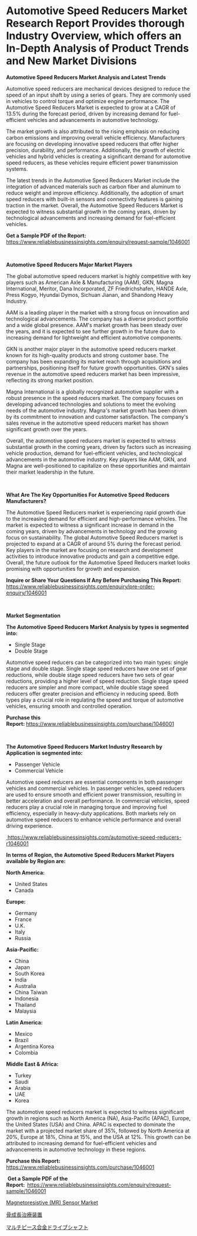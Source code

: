 <p><h1>Automotive Speed Reducers Market Research Report Provides thorough Industry Overview, which offers an In-Depth Analysis of Product Trends and New Market Divisions</h1></p><p><strong>Automotive Speed Reducers Market Analysis and Latest Trends</strong></p>
<p><p>Automotive speed reducers are mechanical devices designed to reduce the speed of an input shaft by using a series of gears. They are commonly used in vehicles to control torque and optimize engine performance. The Automotive Speed Reducers Market is expected to grow at a CAGR of 13.5% during the forecast period, driven by increasing demand for fuel-efficient vehicles and advancements in automotive technology.</p><p>The market growth is also attributed to the rising emphasis on reducing carbon emissions and improving overall vehicle efficiency. Manufacturers are focusing on developing innovative speed reducers that offer higher precision, durability, and performance. Additionally, the growth of electric vehicles and hybrid vehicles is creating a significant demand for automotive speed reducers, as these vehicles require efficient power transmission systems.</p><p>The latest trends in the Automotive Speed Reducers Market include the integration of advanced materials such as carbon fiber and aluminum to reduce weight and improve efficiency. Additionally, the adoption of smart speed reducers with built-in sensors and connectivity features is gaining traction in the market. Overall, the Automotive Speed Reducers Market is expected to witness substantial growth in the coming years, driven by technological advancements and increasing demand for fuel-efficient vehicles.</p></p>
<p><strong>Get a Sample PDF of the Report:&nbsp;</strong> <a href="https://www.reliablebusinessinsights.com/enquiry/request-sample/1046001">https://www.reliablebusinessinsights.com/enquiry/request-sample/1046001</a></p>
<p>&nbsp;</p>
<p><strong>Automotive Speed Reducers Major Market Players</strong></p>
<p><p>The global automotive speed reducers market is highly competitive with key players such as American Axle & Manufacturing (AAM), GKN, Magna International, Meritor, Dana Incorporated, ZF Friedrichshafen, HANDE Axle, Press Kogyo, Hyundai Dymos, Sichuan Jianan, and Shandong Heavy Industry.</p><p>AAM is a leading player in the market with a strong focus on innovation and technological advancements. The company has a diverse product portfolio and a wide global presence. AAM's market growth has been steady over the years, and it is expected to see further growth in the future due to increasing demand for lightweight and efficient automotive components.</p><p>GKN is another major player in the automotive speed reducers market known for its high-quality products and strong customer base. The company has been expanding its market reach through acquisitions and partnerships, positioning itself for future growth opportunities. GKN's sales revenue in the automotive speed reducers market has been impressive, reflecting its strong market position.</p><p>Magna International is a globally recognized automotive supplier with a robust presence in the speed reducers market. The company focuses on developing advanced technologies and solutions to meet the evolving needs of the automotive industry. Magna's market growth has been driven by its commitment to innovation and customer satisfaction. The company's sales revenue in the automotive speed reducers market has shown significant growth over the years.</p><p>Overall, the automotive speed reducers market is expected to witness substantial growth in the coming years, driven by factors such as increasing vehicle production, demand for fuel-efficient vehicles, and technological advancements in the automotive industry. Key players like AAM, GKN, and Magna are well-positioned to capitalize on these opportunities and maintain their market leadership in the future.</p></p>
<p>&nbsp;</p>
<p><strong>What Are The Key Opportunities For Automotive Speed Reducers Manufacturers?</strong></p>
<p><p>The Automotive Speed Reducers market is experiencing rapid growth due to the increasing demand for efficient and high-performance vehicles. The market is expected to witness a significant increase in demand in the coming years, driven by advancements in technology and the growing focus on sustainability. The global Automotive Speed Reducers market is projected to expand at a CAGR of around 5% during the forecast period. Key players in the market are focusing on research and development activities to introduce innovative products and gain a competitive edge. Overall, the future outlook for the Automotive Speed Reducers market looks promising with opportunities for growth and expansion.</p></p>
<p><strong>Inquire or Share Your Questions If Any Before Purchasing This Report:</strong> <a href="https://www.reliablebusinessinsights.com/enquiry/pre-order-enquiry/1046001">https://www.reliablebusinessinsights.com/enquiry/pre-order-enquiry/1046001</a></p>
<p>&nbsp;</p>
<p><strong>Market Segmentation</strong></p>
<p><strong>The Automotive Speed Reducers Market Analysis by types is segmented into:</strong></p>
<p><ul><li>Single Stage</li><li>Double Stage</li></ul></p>
<p><p>Automotive speed reducers can be categorized into two main types: single stage and double stage. Single stage speed reducers have one set of gear reductions, while double stage speed reducers have two sets of gear reductions, providing a higher level of speed reduction. Single stage speed reducers are simpler and more compact, while double stage speed reducers offer greater precision and efficiency in reducing speed. Both types play a crucial role in regulating the speed and torque of automotive vehicles, ensuring smooth and controlled operation.</p></p>
<p><strong>Purchase this Report:&nbsp;</strong><a href="https://www.reliablebusinessinsights.com/purchase/1046001">https://www.reliablebusinessinsights.com/purchase/1046001</a></p>
<p>&nbsp;</p>
<p><strong>The Automotive Speed Reducers Market Industry Research by Application is segmented into:</strong></p>
<p><ul><li>Passenger Vehicle</li><li>Commercial Vehicle</li></ul></p>
<p><p>Automotive speed reducers are essential components in both passenger vehicles and commercial vehicles. In passenger vehicles, speed reducers are used to ensure smooth and efficient power transmission, resulting in better acceleration and overall performance. In commercial vehicles, speed reducers play a crucial role in managing torque and improving fuel efficiency, especially in heavy-duty applications. Both markets rely on automotive speed reducers to enhance vehicle performance and overall driving experience.</p></p>
<p><a href="https://www.reliablebusinessinsights.com/automotive-speed-reducers-r1046001">&nbsp;https://www.reliablebusinessinsights.com/automotive-speed-reducers-r1046001</a></p>
<p><strong>In terms of Region, the Automotive Speed Reducers Market Players available by Region are:</strong></p>
<p>
    <p> <strong> North America: </strong>
        <ul>
            <li>United States</li>
            <li>Canada</li>
        </ul>
        </p> 
    <p> <strong> Europe: </strong>
        <ul>
            <li>Germany</li>
            <li>France</li>
            <li>U.K.</li>
            <li>Italy</li>
            <li>Russia</li>
        </ul>
        </p> 
    <p> <strong> Asia-Pacific: </strong>
        <ul>
            <li>China</li>
            <li>Japan</li>
            <li>South Korea</li>
            <li>India</li>
            <li>Australia</li>
            <li>China Taiwan</li>
            <li>Indonesia</li>
            <li>Thailand</li>
            <li>Malaysia</li>
        </ul>
        </p> 
    <p> <strong> Latin America: </strong>
        <ul>
            <li>Mexico</li>
            <li>Brazil</li>
            <li>Argentina Korea</li>
            <li>Colombia</li>
        </ul>
        </p> 
    <p> <strong> Middle East & Africa: </strong>
        <ul>
            <li>Turkey</li>
            <li>Saudi</li>
            <li>Arabia</li>
            <li>UAE</li>
            <li>Korea</li>
        </ul>
    </p>
    </p>
<p><p>The automotive speed reducers market is expected to witness significant growth in regions such as North America (NA), Asia-Pacific (APAC), Europe, the United States (USA) and China. APAC is expected to dominate the market with a projected market share of 35%, followed by North America at 20%, Europe at 18%, China at 15%, and the USA at 12%. This growth can be attributed to increasing demand for fuel-efficient vehicles and advancements in automotive technology in these regions.</p></p>
<p><strong>Purchase this Report: </strong><a href="https://www.reliablebusinessinsights.com/purchase/1046001">https://www.reliablebusinessinsights.com/purchase/1046001</a></p>
<p>&nbsp;<strong>Get a Sample PDF of the Report:&nbsp;&nbsp;</strong><a href="https://www.reliablebusinessinsights.com/enquiry/request-sample/1046001">https://www.reliablebusinessinsights.com/enquiry/request-sample/1046001</a></p>
<p><strong></strong></p>
<p><p><a href="https://github.com/yoshih12/Market-Research-Report-List-3/blob/main/magnetoresistive-mr-sensor-market.md">Magnetoresistive (MR) Sensor Market</a></p><p><a href="https://github.com/sghwr779811674/Market-Research-Report-List-2/blob/main/731269091663.md">骨成長治療装置</a></p><p><a href="https://github.com/mathieurico66/Market-Research-Report-List-1/blob/main/319154091193.md">マルチピース合金ドライブシャフト</a></p></p>